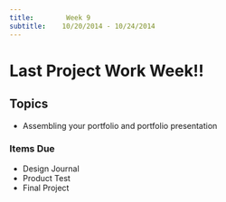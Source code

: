 ```yaml
---
title:        Week 9
subtitle:    10/20/2014 - 10/24/2014
---
```


# Last Project Work Week!! #

## Topics ##

- Assembling your portfolio and portfolio presentation



### Items Due ###

- Design Journal
- Product Test
- Final Project
